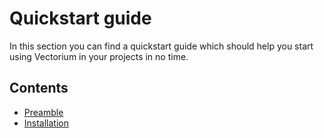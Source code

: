 # Quickstart guide

In this section you can find a quickstart guide which should help you start
using Vectorium in your projects in no time.

## Contents

* [Preamble](./QuickstartPreamble.html)
* [Installation](./QuickstartInstallation.html)
